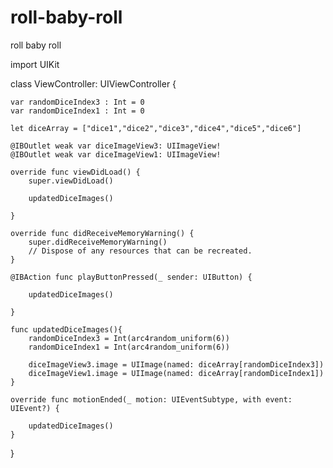 # roll-baby-roll
roll baby roll

import UIKit

class ViewController: UIViewController {

    var randomDiceIndex3 : Int = 0
    var randomDiceIndex1 : Int = 0
    
    let diceArray = ["dice1","dice2","dice3","dice4","dice5","dice6"]
    
    @IBOutlet weak var diceImageView3: UIImageView!
    @IBOutlet weak var diceImageView1: UIImageView!
    
    override func viewDidLoad() {
        super.viewDidLoad()
      
        updatedDiceImages()
        
    }

    override func didReceiveMemoryWarning() {
        super.didReceiveMemoryWarning()
        // Dispose of any resources that can be recreated.
    }

    @IBAction func playButtonPressed(_ sender: UIButton) {
        
        updatedDiceImages()
        
    }
    
    func updatedDiceImages(){
        randomDiceIndex3 = Int(arc4random_uniform(6))
        randomDiceIndex1 = Int(arc4random_uniform(6))
        
        diceImageView3.image = UIImage(named: diceArray[randomDiceIndex3])
        diceImageView1.image = UIImage(named: diceArray[randomDiceIndex1])
    }
    
    override func motionEnded(_ motion: UIEventSubtype, with event: UIEvent?) {
        
        updatedDiceImages()
    }
    
    
}

